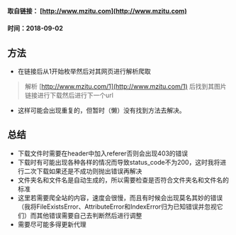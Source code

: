 #### 取自链接： [http://www.mzitu.com](http://www.mzitu.com)
#### 时间：2018-09-02
## 方法
- 在链接后从1开始枚举然后对其网页进行解析爬取
> 解析 [http://www.mzitu.com/1](http://www.mzitu.com/1) 后找到其图片链接进行下载然后进行下一个url
- 这样可能会出现重复的，但暂时（懒）没有找到方法去解决。
## 总结
- 下载文件时需要在header中加入referer否则会出现403的错误
- 下载时有可能出现各种各样的情况而导致status_code不为200，这时我将进行二次下载如果还是不成功则抛出错误再解决
- 文件夹名和文件名是自动生成的，所以需要检查是否符合文件夹名和文件名的标准
- 这里若需要爬全站的内容，速度会很慢，而且有时候会出现莫名其妙的错误
（我将FileExistsError、AttributeError和IndexError归为已知错误并忽视它们）而其他错误需要自己去判断然后进行调整
- 需要尽可能多得更新代理
